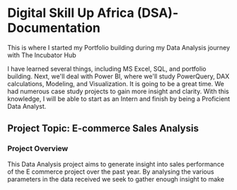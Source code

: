 # Digital Skill Up Africa (DSA)-Documentation
This is where I started my Portfolio building during my Data Analysis journey with The Incubator Hub

I have learned several things, including MS Excel, SQL, and portfolio building. Next, we'll deal with Power BI, where we'll study PowerQuery, DAX calculations, Modeling, and Visualization. It is going to be a great time. We had numerous case study projects to gain more insight and clarity. With this knowledge, I will be able to start as an Intern and finish by being a Proficient Data Analyst.

## Project Topic: E-commerce Sales Analysis

### Project Overview
This Data Analysis project aims to generate insight into sales performance of the E commerce project over the past year. By analysing the various parameters in the data received we seek to gather enough insight to make
